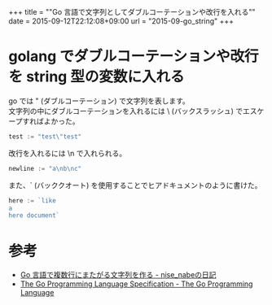 +++
title = ""Go 言語で文字列としてダブルコーテーションや改行を入れる""
date = 2015-09-12T22:12:08+09:00
url = "2015-09-go_string"
+++

golang でダブルコーテーションや改行を string 型の変数に入れる
===

go では " (ダブルコーテーション) で文字列を表します。  
文字列の中にダブルコーテーションを入れるには \ (バックスラッシュ) でエスケープすればよかった。

```go
test := "test\"test"
```

改行を入れるには \n で入れられる。

```go
newline := "a\nb\nc"
```

また、` (バッククオート) を使用することでヒアドキュメントのように書けた。

```go
here := `like
a
here document`
```

参考
===

* [Go 言語で複数行にまたがる文字列を作る - nise_nabeの日記](http://nisenabe.hatenablog.com/entry/2013/06/09/155207)
* [The Go Programming Language Specification - The Go Programming Language](http://golang.org/ref/spec#String_literals)
